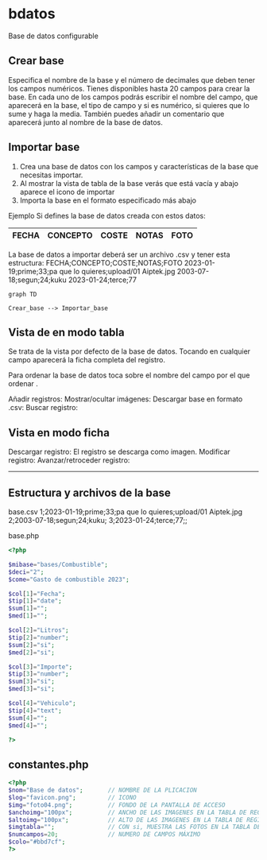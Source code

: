 # bdatos
Base de datos configurable

## Crear base

Especifica el nombre de la base y el número de decimales que deben tener los campos numéricos.
Tienes disponibles hasta 20 campos para crear la base. En cada uno de los campos podrás escribir el nombre del campo, que aparecerá en la base, el tipo de campo y si es numérico, si quieres que lo sume y haga la media.
También puedes añadir un comentario que aparecerá junto al nombre de la base de datos.

## Importar base
1.  Crea una base de datos con los campos y características de la base que necesitas importar.
2.  Al mostrar la vista de tabla de la base verás que está vacía y abajo aparece el icono de importar
3.  Importa la base en el formato especificado más abajo

Ejemplo
Si defines la base de datos creada con estos datos:

| FECHA | CONCEPTO | COSTE | NOTAS | FOTO |
|:------|:---------|:------|:------|:-----|

La base de datos a importar deberá ser un archivo .csv y tener esta estructura:
FECHA;CONCEPTO;COSTE;NOTAS;FOTO
2023-01-19;prime;33;pa que lo quieres;upload/01 Aiptek.jpg
2003-07-18;segun;24;kuku
2023-01-24;terce;77

``` mermaid
graph TD

Crear_base --> Importar_base
```

## Vista de en modo tabla
Se trata de la vista por defecto de la base de datos. Tocando en cualquier campo aparecerá la ficha completa del registro.

Para ordenar la base de datos toca sobre el nombre del campo por el que ordenar .

Añadir registros: 
Mostrar/ocultar imágenes: 
Descargar base en formato .csv: 
Buscar registro: 

## Vista en modo ficha

Descargar registro: El registro se descarga como imagen.
Modificar registro: 
Avanzar/retroceder registro: 

------------------------------------------------------------------------

## Estructura y archivos de la base

base.csv
1;2023-01-19;prime;33;pa que lo quieres;upload/01 Aiptek.jpg
2;2003-07-18;segun;24;kuku;
3;2023-01-24;terce;77;;

base.php

``` php
<?php

$mibase="bases/Combustible";
$deci="2";
$come="Gasto de combustible 2023";

$col[1]="Fecha";
$tip[1]="date";
$sum[1]="";
$med[1]="";

$col[2]="Litros";
$tip[2]="number";
$sum[2]="si";
$med[2]="si";

$col[3]="Importe";
$tip[3]="number";
$sum[3]="si";
$med[3]="si";

$col[4]="Vehiculo";
$tip[4]="text";
$sum[4]="";
$med[4]="";

?>
```

## constantes.php

``` php
<?php
$nom="Base de datos";       // NOMBRE DE LA PLICACION
$log="favicon.png";         // ICONO
$img="foto04.png";          // FONDO DE LA PANTALLA DE ACCESO
$anchoimg="100px";          // ANCHO DE LAS IMAGENES EN LA TABLA DE REGISTROS
$altoimg="100px";           // ALTO DE LAS IMAGENES EN LA TABLA DE REGISTROS
$imgtabla="";               // CON si, MUESTRA LAS FOTOS EN LA TABLA DE REGISTROS (Esto puede ralentizar la aparición de la tabla de datos)
$numcampos=20;              // NUMERO DE CAMPOS MÁXIMO
$colo="#bbd7cf";
?>
```
